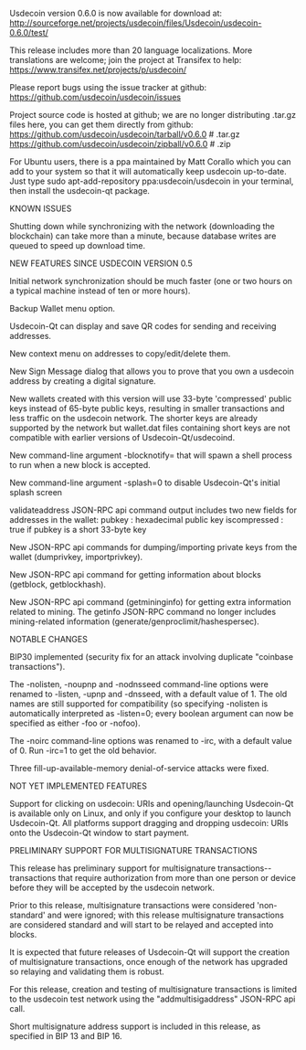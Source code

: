 Usdecoin version 0.6.0 is now available for download at:
http://sourceforge.net/projects/usdecoin/files/Usdecoin/usdecoin-0.6.0/test/

This release includes more than 20 language localizations.
More translations are welcome; join the
project at Transifex to help:
https://www.transifex.net/projects/p/usdecoin/

Please report bugs using the issue tracker at github:
https://github.com/usdecoin/usdecoin/issues

Project source code is hosted at github; we are no longer
distributing .tar.gz files here, you can get them
directly from github:
https://github.com/usdecoin/usdecoin/tarball/v0.6.0  # .tar.gz
https://github.com/usdecoin/usdecoin/zipball/v0.6.0  # .zip

For Ubuntu users, there is a ppa maintained by Matt Corallo which
you can add to your system so that it will automatically keep
usdecoin up-to-date.  Just type
sudo apt-add-repository ppa:usdecoin/usdecoin
in your terminal, then install the usdecoin-qt package.


KNOWN ISSUES

Shutting down while synchronizing with the network
(downloading the blockchain) can take more than a minute,
because database writes are queued to speed up download
time.


NEW FEATURES SINCE USDECOIN VERSION 0.5

Initial network synchronization should be much faster
(one or two hours on a typical machine instead of ten or more
hours).

Backup Wallet menu option.

Usdecoin-Qt can display and save QR codes for sending
and receiving addresses.

New context menu on addresses to copy/edit/delete them.

New Sign Message dialog that allows you to prove that you
own a usdecoin address by creating a digital
signature.

New wallets created with this version will
use 33-byte 'compressed' public keys instead of
65-byte public keys, resulting in smaller
transactions and less traffic on the usdecoin
network. The shorter keys are already supported
by the network but wallet.dat files containing
short keys are not compatible with earlier
versions of Usdecoin-Qt/usdecoind.

New command-line argument -blocknotify=<command>
that will spawn a shell process to run <command> 
when a new block is accepted.

New command-line argument -splash=0 to disable
Usdecoin-Qt's initial splash screen

validateaddress JSON-RPC api command output includes
two new fields for addresses in the wallet:
pubkey : hexadecimal public key
iscompressed : true if pubkey is a short 33-byte key

New JSON-RPC api commands for dumping/importing
private keys from the wallet (dumprivkey, importprivkey).

New JSON-RPC api command for getting information about
blocks (getblock, getblockhash).

New JSON-RPC api command (getmininginfo) for getting
extra information related to mining. The getinfo
JSON-RPC command no longer includes mining-related
information (generate/genproclimit/hashespersec).



NOTABLE CHANGES

BIP30 implemented (security fix for an attack involving
duplicate "coinbase transactions").

The -nolisten, -noupnp and -nodnsseed command-line
options were renamed to -listen, -upnp and -dnsseed,
with a default value of 1. The old names are still
supported for compatibility (so specifying -nolisten
is automatically interpreted as -listen=0; every
boolean argument can now be specified as either
-foo or -nofoo).

The -noirc command-line options was renamed to
-irc, with a default value of 0. Run -irc=1 to
get the old behavior.

Three fill-up-available-memory denial-of-service
attacks were fixed.


NOT YET IMPLEMENTED FEATURES

Support for clicking on usdecoin: URIs and
opening/launching Usdecoin-Qt is available only on Linux,
and only if you configure your desktop to launch
Usdecoin-Qt. All platforms support dragging and dropping
usdecoin: URIs onto the Usdecoin-Qt window to start
payment.


PRELIMINARY SUPPORT FOR MULTISIGNATURE TRANSACTIONS

This release has preliminary support for multisignature
transactions-- transactions that require authorization
from more than one person or device before they
will be accepted by the usdecoin network.

Prior to this release, multisignature transactions
were considered 'non-standard' and were ignored;
with this release multisignature transactions are
considered standard and will start to be relayed
and accepted into blocks.

It is expected that future releases of Usdecoin-Qt
will support the creation of multisignature transactions,
once enough of the network has upgraded so relaying
and validating them is robust.

For this release, creation and testing of multisignature
transactions is limited to the usdecoin test network using
the "addmultisigaddress" JSON-RPC api call.

Short multisignature address support is included in this
release, as specified in BIP 13 and BIP 16.
